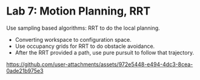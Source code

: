 # Lab 7: Motion Planning, RRT
Use sampling based algorithms: RRT to do the local planning.

- Converting workspace to configuration space.
- Use occupancy grids for RRT to do obstacle avoidance.
- After the RRT provided a path, use pure pursuit to follow that trajectory.


https://github.com/user-attachments/assets/972e5448-e494-4dc3-8cea-0ade21b975e3

